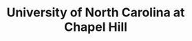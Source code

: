 ---
layout: repo
title: "University of North Carolina at Chapel Hill"
id: 5240
permalink: repos/5240/
---